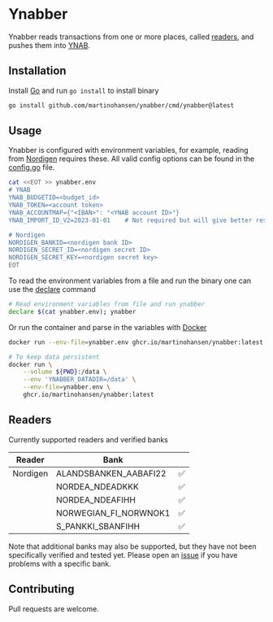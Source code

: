 # Ynabber

Ynabber reads transactions from one or more places, called [readers](#readers),
and pushes them into [YNAB](https://www.youneedabudget.com/).

## Installation

Install [Go](https://go.dev/) and run `go install` to install binary

```bash
go install github.com/martinohansen/ynabber/cmd/ynabber@latest
```

## Usage

Ynabber is configured with environment variables, for example, reading from
[Nordigen](https://nordigen.com/en/) requires these. All valid config options
can be found in the [config.go](config.go) file.

```bash
cat <<EOT >> ynabber.env
# YNAB
YNAB_BUDGETID=<budget_id>
YNAB_TOKEN=<account token>
YNAB_ACCOUNTMAP={"<IBAN>": "<YNAB account ID>"}
YNAB_IMPORT_ID_V2=2023-01-01    # Not required but will give better results

# Nordigen
NORDIGEN_BANKID=<nordigen bank ID>
NORDIGEN_SECRET_ID=<nordigen secret ID>
NORDIGEN_SECRET_KEY=<nordigen secret key>
EOT
```

To read the environment variables from a file and run the binary one can use the
[declare](https://www.gnu.org/software/bash/manual/bash.html#index-declare)
command

```bash
# Read environment variables from file and run ynabber
declare $(cat ynabber.env); ynabber
```

Or run the container and parse in the variables with [Docker](https://docs.docker.com/engine/reference/run/)

```bash
docker run --env-file=ynabber.env ghcr.io/martinohansen/ynabber:latest

# To keep data persistent
docker run \
    --volume ${PWD}:/data \
    --env 'YNABBER_DATADIR=/data' \
    --env-file=ynabber.env \
    ghcr.io/martinohansen/ynabber:latest
```

## Readers

Currently supported readers and verified banks

| Reader   | Bank            |   |
|----------|-----------------|---|
| Nordigen | ALANDSBANKEN_AABAFI22 | ✅
| | NORDEA_NDEADKKK | ✅
| | NORDEA_NDEAFIHH | ✅
| | NORWEGIAN_FI_NORWNOK1 | ✅
| | S_PANKKI_SBANFIHH | ✅

Note that additional banks may also be supported, but they have not been
specifically verified and tested yet. Please open an
[issue](https://github.com/martinohansen/ynabber/issues/new) if you have
problems with a specific bank.

## Contributing

Pull requests are welcome.
